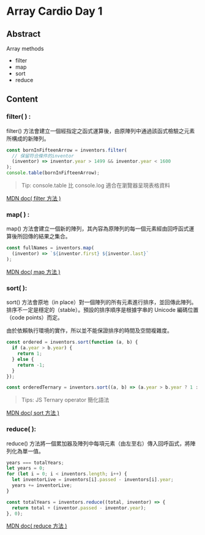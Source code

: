# Array Cardio Day 1

## Abstract

Array methods

- filter
- map
- sort
- reduce

## Content

### filter( ) :

filter() 方法會建立一個經指定之函式運算後，由原陣列中通過該函式檢驗之元素所構成的新陣列。

```javascript
const bornInFifteenArrow = inventors.filter(
  // 保留符合條件的inventor
  (inventor) => inventor.year > 1499 && inventor.year < 1600
);
console.table(bornInFifteenArrow);
```

> Tip: console.table 比 console.log 適合在瀏覽器呈現表格資料

[MDN doc( filter 方法 )](https://developer.mozilla.org/zh-TW/docs/Web/JavaScript/Reference/Global_Objects/Array/filter)

### map( ) :

map() 方法會建立一個新的陣列，其內容為原陣列的每一個元素經由回呼函式運算後所回傳的結果之集合。

```javascript
const fullNames = inventors.map(
  (inventor) => `${inventor.first} ${inventor.last}`
);
```

[MDN doc( map 方法 )](https://developer.mozilla.org/en-US/docs/Web/JavaScript/Reference/Global_Objects/Array/map)

### sort( ):

sort() 方法會原地（in place）對一個陣列的所有元素進行排序，並回傳此陣列。排序不一定是穩定的（stable）。預設的排序順序是根據字串的 Unicode 編碼位置（code points）而定。

由於依賴執行環境的實作，所以並不能保證排序的時間及空間複雜度。

```javascript
const ordered = inventors.sort(function (a, b) {
  if (a.year > b.year) {
    return 1;
  } else {
    return -1;
  }
});

const orderedTernary = inventors.sort((a, b) => (a.year > b.year ? 1 : -1));
```

> Tips: JS Ternary operator 簡化語法

[MDN doc( sort 方法 )](https://developer.mozilla.org/en-US/docs/Web/JavaScript/Reference/Global_Objects/Array/sort)

### reduce( ):

reduce() 方法將一個累加器及陣列中每項元素（由左至右）傳入回呼函式，將陣列化為單一值。

```javascript
years === totalYears;
let years = 0;
for (let i = 0; i < inventors.length; i++) {
  let inventorLive = inventors[i].passed - inventors[i].year;
  years += inventorLive;
}

const totalYears = inventors.reduce((total, inventor) => {
  return total + (inventor.passed - inventor.year);
}, 0);
```

[MDN doc( reduce 方法 )](https://developer.mozilla.org/zh-TW/docs/Web/JavaScript/Reference/Global_Objects/Array/reduce)
